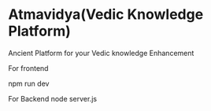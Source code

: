  # Atmavidya(Vedic Knowledge Platform)
Ancient  Platform  for your Vedic knowledge Enhancement 

For frontend   

npm run dev 

For Backend 
node server.js
